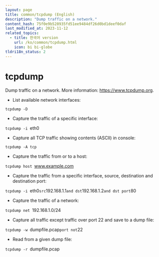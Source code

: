 ```yaml
---
layout: page
title: common/tcpdump (English)
description: "Dump traffic on a network."
content_hash: 75f0e9b528935fd51ee9484df26d0bd1deef0daf
last_modified_at: 2023-11-12
related_topics:
  - title: 한국어 version
    url: /ko/common/tcpdump.html
    icon: bi bi-globe
tldri18n_status: 2
---
```

# tcpdump

Dump traffic on a network.
More information: <https://www.tcpdump.org>.

- List available network interfaces:

`tcpdump -D`

- Capture the traffic of a specific interface:

`tcpdump -i `<span class="tldr-var badge badge-pill bg-dark-lm bg-white-dm text-white-lm text-dark-dm font-weight-bold">eth0</span>

- Capture all TCP traffic showing contents (ASCII) in console:

`tcpdump -A tcp`

- Capture the traffic from or to a host:

`tcpdump host `<span class="tldr-var badge badge-pill bg-dark-lm bg-white-dm text-white-lm text-dark-dm font-weight-bold">www.example.com</span>

- Capture the traffic from a specific interface, source, destination and destination port:

`tcpdump -i `<span class="tldr-var badge badge-pill bg-dark-lm bg-white-dm text-white-lm text-dark-dm font-weight-bold">eth0</span>` src `<span class="tldr-var badge badge-pill bg-dark-lm bg-white-dm text-white-lm text-dark-dm font-weight-bold">192.168.1.1</span>` and dst `<span class="tldr-var badge badge-pill bg-dark-lm bg-white-dm text-white-lm text-dark-dm font-weight-bold">192.168.1.2</span>` and dst port `<span class="tldr-var badge badge-pill bg-dark-lm bg-white-dm text-white-lm text-dark-dm font-weight-bold">80</span>

- Capture the traffic of a network:

`tcpdump net `<span class="tldr-var badge badge-pill bg-dark-lm bg-white-dm text-white-lm text-dark-dm font-weight-bold">192.168.1.0/24</span>

- Capture all traffic except traffic over port 22 and save to a dump file:

`tcpdump -w `<span class="tldr-var badge badge-pill bg-dark-lm bg-white-dm text-white-lm text-dark-dm font-weight-bold">dumpfile.pcap</span>` port not `<span class="tldr-var badge badge-pill bg-dark-lm bg-white-dm text-white-lm text-dark-dm font-weight-bold">22</span>

- Read from a given dump file:

`tcpdump -r `<span class="tldr-var badge badge-pill bg-dark-lm bg-white-dm text-white-lm text-dark-dm font-weight-bold">dumpfile.pcap</span>
